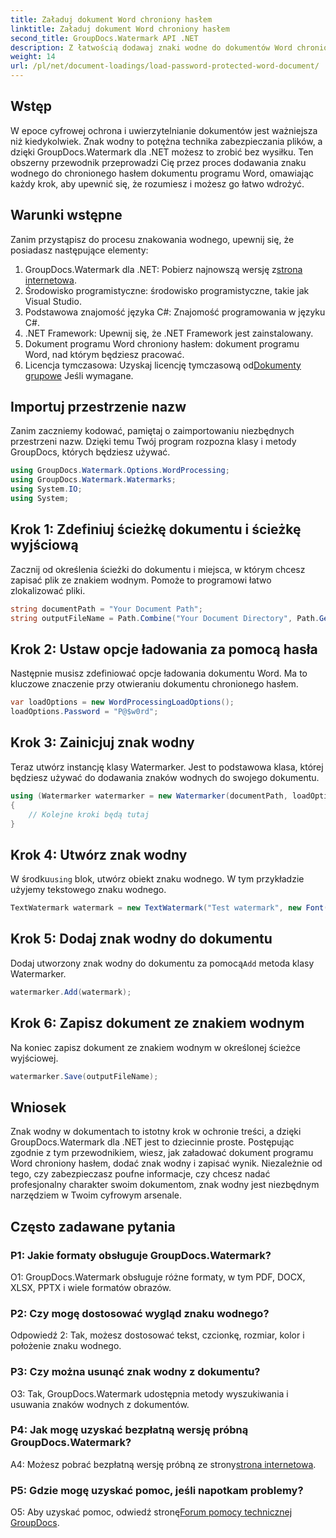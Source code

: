 ```yaml
---
title: Załaduj dokument Word chroniony hasłem
linktitle: Załaduj dokument Word chroniony hasłem
second_title: GroupDocs.Watermark API .NET
description: Z łatwością dodawaj znaki wodne do dokumentów Word chronionych hasłem, korzystając z GroupDocs.Watermark dla .NET i korzystając z naszego obszernego przewodnika krok po kroku.
weight: 14
url: /pl/net/document-loadings/load-password-protected-word-document/
---
```

## Wstęp
W epoce cyfrowej ochrona i uwierzytelnianie dokumentów jest ważniejsza niż kiedykolwiek. Znak wodny to potężna technika zabezpieczania plików, a dzięki GroupDocs.Watermark dla .NET możesz to zrobić bez wysiłku. Ten obszerny przewodnik przeprowadzi Cię przez proces dodawania znaku wodnego do chronionego hasłem dokumentu programu Word, omawiając każdy krok, aby upewnić się, że rozumiesz i możesz go łatwo wdrożyć.
## Warunki wstępne
Zanim przystąpisz do procesu znakowania wodnego, upewnij się, że posiadasz następujące elementy:
1.  GroupDocs.Watermark dla .NET: Pobierz najnowszą wersję z[strona internetowa](https://releases.groupdocs.com/Watermark/net/).
2. Środowisko programistyczne: środowisko programistyczne, takie jak Visual Studio.
3. Podstawowa znajomość języka C#: Znajomość programowania w języku C#.
4. .NET Framework: Upewnij się, że .NET Framework jest zainstalowany.
5. Dokument programu Word chroniony hasłem: dokument programu Word, nad którym będziesz pracować.
6.  Licencja tymczasowa: Uzyskaj licencję tymczasową od[Dokumenty grupowe](https://purchase.groupdocs.com/temporary-license/) Jeśli wymagane.
## Importuj przestrzenie nazw
Zanim zaczniemy kodować, pamiętaj o zaimportowaniu niezbędnych przestrzeni nazw. Dzięki temu Twój program rozpozna klasy i metody GroupDocs, których będziesz używać.
```csharp
using GroupDocs.Watermark.Options.WordProcessing;
using GroupDocs.Watermark.Watermarks;
using System.IO;
using System;
```
## Krok 1: Zdefiniuj ścieżkę dokumentu i ścieżkę wyjściową
Zacznij od określenia ścieżki do dokumentu i miejsca, w którym chcesz zapisać plik ze znakiem wodnym. Pomoże to programowi łatwo zlokalizować pliki.
```csharp
string documentPath = "Your Document Path";
string outputFileName = Path.Combine("Your Document Directory", Path.GetFileName(documentPath));
```
## Krok 2: Ustaw opcje ładowania za pomocą hasła
Następnie musisz zdefiniować opcje ładowania dokumentu Word. Ma to kluczowe znaczenie przy otwieraniu dokumentu chronionego hasłem.
```csharp
var loadOptions = new WordProcessingLoadOptions();
loadOptions.Password = "P@$w0rd";
```
## Krok 3: Zainicjuj znak wodny
Teraz utwórz instancję klasy Watermarker. Jest to podstawowa klasa, której będziesz używać do dodawania znaków wodnych do swojego dokumentu.
```csharp
using (Watermarker watermarker = new Watermarker(documentPath, loadOptions))
{
    // Kolejne kroki będą tutaj
}
```
## Krok 4: Utwórz znak wodny
 W środku`using` blok, utwórz obiekt znaku wodnego. W tym przykładzie użyjemy tekstowego znaku wodnego.
```csharp
TextWatermark watermark = new TextWatermark("Test watermark", new Font("Arial", 12));
```
## Krok 5: Dodaj znak wodny do dokumentu
Dodaj utworzony znak wodny do dokumentu za pomocą`Add` metoda klasy Watermarker.
```csharp
watermarker.Add(watermark);
```
## Krok 6: Zapisz dokument ze znakiem wodnym
Na koniec zapisz dokument ze znakiem wodnym w określonej ścieżce wyjściowej.
```csharp
watermarker.Save(outputFileName);
```
## Wniosek
Znak wodny w dokumentach to istotny krok w ochronie treści, a dzięki GroupDocs.Watermark dla .NET jest to dziecinnie proste. Postępując zgodnie z tym przewodnikiem, wiesz, jak załadować dokument programu Word chroniony hasłem, dodać znak wodny i zapisać wynik. Niezależnie od tego, czy zabezpieczasz poufne informacje, czy chcesz nadać profesjonalny charakter swoim dokumentom, znak wodny jest niezbędnym narzędziem w Twoim cyfrowym arsenale.
## Często zadawane pytania
### P1: Jakie formaty obsługuje GroupDocs.Watermark?
O1: GroupDocs.Watermark obsługuje różne formaty, w tym PDF, DOCX, XLSX, PPTX i wiele formatów obrazów.
### P2: Czy mogę dostosować wygląd znaku wodnego?
Odpowiedź 2: Tak, możesz dostosować tekst, czcionkę, rozmiar, kolor i położenie znaku wodnego.
### P3: Czy można usunąć znak wodny z dokumentu?
O3: Tak, GroupDocs.Watermark udostępnia metody wyszukiwania i usuwania znaków wodnych z dokumentów.
### P4: Jak mogę uzyskać bezpłatną wersję próbną GroupDocs.Watermark?
 A4: Możesz pobrać bezpłatną wersję próbną ze strony[strona internetowa](https://releases.groupdocs.com/).
### P5: Gdzie mogę uzyskać pomoc, jeśli napotkam problemy?
 O5: Aby uzyskać pomoc, odwiedź stronę[Forum pomocy technicznej GroupDocs](https://forum.groupdocs.com/c/watermark/19).